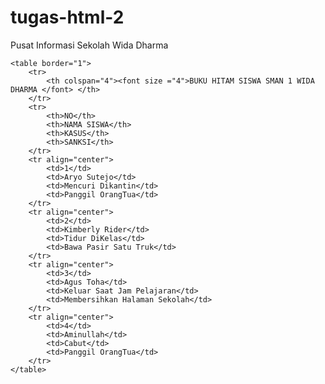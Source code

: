 # tugas-html-2
<!DOCTYPE html>
<html>
    <head>
        <title>Belajar Membuat Tabel HTML</title>
</head>
<body>
    <text>Pusat Informasi Sekolah Wida Dharma </text>

    <table border="1">
        <tr>
            <th colspan="4"><font size ="4">BUKU HITAM SISWA SMAN 1 WIDA DHARMA </font> </th>
        </tr>
        <tr>
            <th>NO</th>
            <th>NAMA SISWA</th>
            <th>KASUS</th>
            <th>SANKSI</th>
        </tr>
        <tr align="center">
            <td>1</td>
            <td>Aryo Sutejo</td>
            <td>Mencuri Dikantin</td>
            <td>Panggil OrangTua</td>
        </tr>
        <tr align="center">
            <td>2</td>
            <td>Kimberly Rider</td>
            <td>Tidur DiKelas</td>
            <td>Bawa Pasir Satu Truk</td>
        </tr>
        <tr align="center">
            <td>3</td>
            <td>Agus Toha</td>
            <td>Keluar Saat Jam Pelajaran</td>
            <td>Membersihkan Halaman Sekolah</td>
        </tr>
        <tr align="center">
            <td>4</td>
            <td>Aminullah</td>
            <td>Cabut</td>
            <td>Panggil OrangTua</td>
        </tr>
    </table>

</body>
</html>
